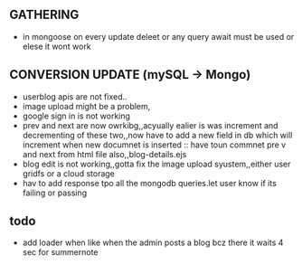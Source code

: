 ## GATHERING
- in mongoose on every update deleet or any query await must be used or elese it wont work


## CONVERSION UPDATE (mySQL -> Mongo)
- userblog apis are not fixed..
- image upload might be a problem,
- google sign in is not working
- prev and next are now owrkibg,,acyually ealier is was increment and decrementing of these two,,now have to add a new field in db which will increment when new documnet is inserted :: have toun commnet pre v and next from html file also,,blog-details.ejs
- blog edit is not working,,gotta fix the image upload syustem,,either user gridfs or a cloud storage
- hav to add response tpo all the mongodb queries.let user know if its failing or passing

## todo
- add loader when like when the admin posts a blog bcz there it waits 4 sec for summernote